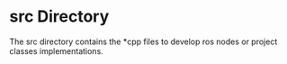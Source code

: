 # src Directory

The src directory contains the *cpp files to develop ros nodes or project classes implementations.